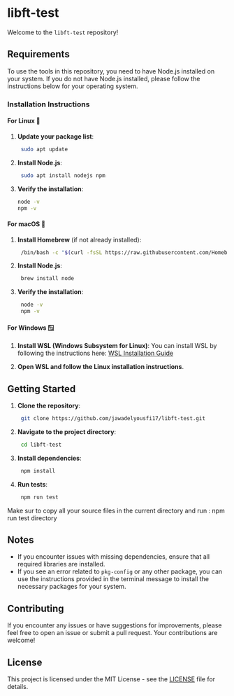 # libft-test

Welcome to the `libft-test` repository!

## Requirements

To use the tools in this repository, you need to have Node.js installed on your system. If you do not have Node.js installed, please follow the instructions below for your operating system.

### Installation Instructions

#### For Linux 🐧

1. **Update your package list**:
   ```bash
    sudo apt update
   

3. **Install Node.js**:
   ```bash
    sudo apt install nodejs npm

4. **Verify the installation**:
   ```bash
   node -v
   npm -v

#### For macOS 🍏

1. **Install Homebrew** (if not already installed):
   ```bash
    /bin/bash -c "$(curl -fsSL https://raw.githubusercontent.com/Homebrew/install/HEAD/install.sh)"

2. **Install Node.js**:
   ```bash
    brew install node

3. **Verify the installation**:
   ```bash
    node -v
    npm -v

#### For Windows 🪟

1. **Install WSL (Windows Subsystem for Linux)**:
   You can install WSL by following the instructions here: [WSL Installation Guide](https://learn.microsoft.com/en-us/windows/wsl/install)

2. **Open WSL and follow the Linux installation instructions**.

## Getting Started

1. **Clone the repository**:
   ```bash
    git clone https://github.com/jawadelyousfi17/libft-test.git

2. **Navigate to the project directory**:
   ```bash
    cd libft-test

3. **Install dependencies**:
   ```bash
    npm install

4. **Run tests**:
   ```bash
    npm run test
Make sur to copy all your source files in the current directory and run :
   npm run test directory

## Notes

- If you encounter issues with missing dependencies, ensure that all required libraries are installed.
- If you see an error related to `pkg-config` or any other package, you can use the instructions provided in the terminal message to install the necessary packages for your system.

## Contributing

If you encounter any issues or have suggestions for improvements, please feel free to open an issue or submit a pull request. Your contributions are welcome!

## License

This project is licensed under the MIT License - see the [LICENSE](LICENSE) file for details.
